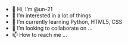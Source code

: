 - 👋 Hi, I’m @un-21
- 👀 I’m interested in a lot of things
- 🌱 I’m currently learning Python, HTML5, CSS
- 💞️ I’m looking to collaborate on ...
- 📫 How to reach me ...

<!---
un-21/un-21 is a ✨ special ✨ repository because its `README.md` (this file) appears on your GitHub profile.
You can click the Preview link to take a look at your changes.
--->
